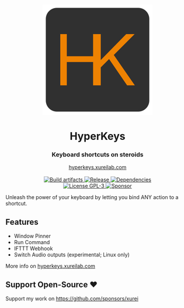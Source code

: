 <div align="center">
    <img style="margin: 0 auto" src="src/main/300x300.png" alt="Logo"/>
    <h1>HyperKeys</h1>
    <h3>Keyboard shortcuts on steroids</h3>
    <a href="https://hyperkeys.xureilab.com">hyperkeys.xureilab.com</a>
</div>
<br/>

<div align="center">
    <a href="https://github.com/xurei/hyperkeys/actions">
      <img src="https://github.com/xurei/hyperkeys/workflows/Build%20artifacts/badge.svg?branch=master" alt="Build artifacts" />
    </a>
    <a href="https://github.com/xurei/hyperkeys/releases/latest" target="_blank">
      <img src="https://img.shields.io/github/release/xurei/hyperkeys.svg" alt="Release" />
    </a>
    <a href="https://david-dm.org/xurei/hyperkeys" target="_blank">
      <img src="https://david-dm.org/xurei/hyperkeys.svg" alt="Dependencies" />
    </a>
</div>
<div align="center">
    <a href="https://github.com/xurei/hyperkeys/blob/master/LICENSE">
      <img src="https://img.shields.io/github/license/xurei/hyperkeys.svg" alt="License GPL-3" />
    </a>
    <a href="https://github.com/sponsors/xurei" target="_blank">
      <img src="https://img.shields.io/static/v1?label=Sponsor&message=%E2%9D%A4&logo=GitHub" alt="Sponsor" />
    </a>
</div>

Unleash the power of your keyboard by letting you bind ANY action to a shortcut.


## Features
- Window Pinner
- Run Command
- IFTTT Webhook
- Switch Audio outputs (experimental; Linux only)

More info on [hyperkeys.xureilab.com](https://hyperkeys.xureilab.com)

## Support Open-Source ♥
Support my work on https://github.com/sponsors/xurei
